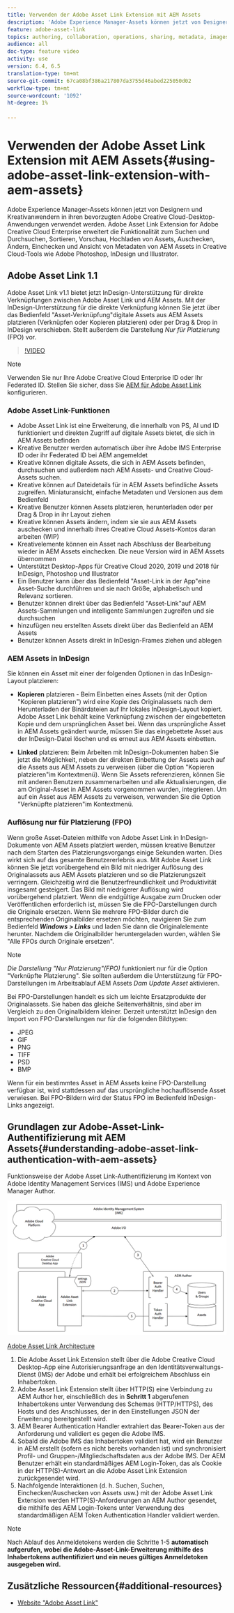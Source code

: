 ```yaml
---
title: Verwenden der Adobe Asset Link Extension mit AEM Assets
description: 'Adobe Experience Manager-Assets können jetzt von Designern und Kreativanwendern in ihren bevorzugten Adobe Creative Cloud-Desktop-Anwendungen verwendet werden. Adobe Asset Link Extension for Adobe Creative Cloud Enterprise erweitert die Funktionalität zum Suchen und Durchsuchen, Sortieren, Vorschau, Hochladen von Assets, Auschecken, Ändern, Einchecken und Ansicht von Metadaten von AEM Assets in Creative Cloud-Tools wie Adobe Photoshop, InDesign und Illustrator. '
feature: adobe-asset-link
topics: authoring, collaboration, operations, sharing, metadata, images
audience: all
doc-type: feature video
activity: use
version: 6.4, 6.5
translation-type: tm+mt
source-git-commit: 67ca08bf386a217807da3755d46abed225050d02
workflow-type: tm+mt
source-wordcount: '1092'
ht-degree: 1%

---
```



# Verwenden der Adobe Asset Link Extension mit AEM Assets{#using-adobe-asset-link-extension-with-aem-assets}

Adobe Experience Manager-Assets können jetzt von Designern und Kreativanwendern in ihren bevorzugten Adobe Creative Cloud-Desktop-Anwendungen verwendet werden. Adobe Asset Link Extension for Adobe Creative Cloud Enterprise erweitert die Funktionalität zum Suchen und Durchsuchen, Sortieren, Vorschau, Hochladen von Assets, Auschecken, Ändern, Einchecken und Ansicht von Metadaten von AEM Assets in Creative Cloud-Tools wie Adobe Photoshop, InDesign und Illustrator.


## Adobe Asset Link 1.1

Adobe Asset Link v1.1 bietet jetzt InDesign-Unterstützung für direkte Verknüpfungen zwischen Adobe Asset Link und AEM Assets. Mit der InDesign-Unterstützung für die direkte Verknüpfung können Sie jetzt über das Bedienfeld &quot;Asset-Verknüpfung&quot;digitale Assets aus AEM Assets platzieren (Verknüpfen oder Kopieren platzieren) oder per Drag &amp; Drop in InDesign verschieben. Stellt außerdem die Darstellung *Nur für Platzierung* (FPO) vor.

>[!VIDEO](https://video.tv.adobe.com/v/28988/?quality=12&learn=on)

>[!NOTE]
>
>Verwenden Sie nur Ihre Adobe Creative Cloud Enterprise ID oder Ihr Federated ID. Stellen Sie sicher, dass Sie [AEM für Adobe Asset Link](https://helpx.adobe.com/enterprise/using/configure-aem-for-aal-prerelease.html) konfigurieren.


### Adobe Asset Link-Funktionen

* Adobe Asset Link ist eine Erweiterung, die innerhalb von PS, AI und ID funktioniert und direkten Zugriff auf digitale Assets bietet, die sich in AEM Assets befinden
* Kreative Benutzer werden automatisch über ihre Adobe IMS Enterprise ID oder ihr Federated ID bei AEM angemeldet
* Kreative können digitale Assets, die sich in AEM Assets befinden, durchsuchen und außerdem nach AEM Assets- und Creative Cloud-Assets suchen.
* Kreative können auf Dateidetails für in AEM Assets befindliche Assets zugreifen. Miniaturansicht, einfache Metadaten und Versionen aus dem Bedienfeld
* Kreative Benutzer können Assets platzieren, herunterladen oder per Drag &amp; Drop in ihr Layout ziehen
* Kreative können Assets ändern, indem sie sie aus AEM Assets auschecken und innerhalb ihres Creative Cloud Assets-Kontos daran arbeiten (WIP)
* Kreativelemente können ein Asset nach Abschluss der Bearbeitung wieder in AEM Assets einchecken. Die neue Version wird in AEM Assets übernommen
* Unterstützt Desktop-Apps für Creative Cloud 2020, 2019 und 2018 für InDesign, Photoshop und Illustrator
* Ein Benutzer kann über das Bedienfeld &quot;Asset-Link in der App&quot;eine Asset-Suche durchführen und sie nach Größe, alphabetisch und Relevanz sortieren.
* Benutzer können direkt über das Bedienfeld &quot;Asset-Link&quot;auf AEM Assets-Sammlungen und intelligente Sammlungen zugreifen und sie durchsuchen
* hinzufügen neu erstellten Assets direkt über das Bedienfeld an AEM Assets
* Benutzer können Assets direkt in InDesign-Frames ziehen und ablegen

### AEM Assets in InDesign

Sie können ein Asset mit einer der folgenden Optionen in das InDesign-Layout platzieren:

* **Kopieren**  platzieren - Beim Einbetten eines Assets (mit der Option &quot;Kopieren platzieren&quot;) wird eine Kopie des Originalassets nach dem Herunterladen der Binärdateien auf Ihr lokales InDesign-Layout kopiert. Adobe Asset Link behält keine Verknüpfung zwischen der eingebetteten Kopie und dem ursprünglichen Asset bei. Wenn das ursprüngliche Asset in AEM Assets geändert wurde, müssen Sie das eingebettete Asset aus der InDesign-Datei löschen und es erneut aus AEM Assets einbetten.

* **Linked**  platzieren: Beim Arbeiten mit InDesign-Dokumenten haben Sie jetzt die Möglichkeit, neben der direkten Einbettung der Assets auch auf die Assets aus AEM Assets zu verweisen (über die Option &quot;Kopieren platzieren&quot;im Kontextmenü). Wenn Sie Assets referenzieren, können Sie mit anderen Benutzern zusammenarbeiten und alle Aktualisierungen, die am Original-Asset in AEM Assets vorgenommen wurden, integrieren. Um auf ein Asset aus AEM Assets zu verweisen, verwenden Sie die Option &quot;Verknüpfte platzieren&quot;im Kontextmenü.

### Auflösung nur für Platzierung (FPO)

Wenn große Asset-Dateien mithilfe von Adobe Asset Link in InDesign-Dokumente von AEM Assets platziert werden, müssen kreative Benutzer nach dem Starten des Platzierungsvorgangs einige Sekunden warten. Dies wirkt sich auf das gesamte Benutzererlebnis aus. Mit Adobe Asset Link können Sie jetzt vorübergehend ein Bild mit niedriger Auflösung des Originalassets aus AEM Assets platzieren und so die Platzierungszeit verringern. Gleichzeitig wird die Benutzerfreundlichkeit und Produktivität insgesamt gesteigert. Das Bild mit niedrigerer Auflösung wird vorübergehend platziert. Wenn die endgültige Ausgabe zum Drucken oder Veröffentlichen erforderlich ist, müssen Sie die FPO-Darstellungen durch die Originale ersetzen. Wenn Sie mehrere FPO-Bilder durch die entsprechenden Originalbilder ersetzen möchten, navigieren Sie zum Bedienfeld **_Windows > Links_** und laden Sie dann die Originalelemente herunter. Nachdem die Originalbilder heruntergeladen wurden, wählen Sie &quot;Alle FPOs durch Originale ersetzen&quot;.

>[!NOTE]
>
> *Die Darstellung &quot;Nur Platzierung&quot;(FPO)* funktioniert nur für die Option &quot;Verknüpfte Platzierung&quot;. Sie sollten außerdem die Unterstützung für FPO-Darstellungen im Arbeitsablauf AEM Assets *Dam Update Asset* aktivieren.

Bei FPO-Darstellungen handelt es sich um leichte Ersatzprodukte der Originalassets. Sie haben das gleiche Seitenverhältnis, sind aber im Vergleich zu den Originalbildern kleiner. Derzeit unterstützt InDesign den Import von FPO-Darstellungen nur für die folgenden Bildtypen:

* JPEG
* GIF
* PNG
* TIFF
* PSD
* BMP

Wenn für ein bestimmtes Asset in AEM Assets keine FPO-Darstellung verfügbar ist, wird stattdessen auf das ursprüngliche hochauflösende Asset verwiesen. Bei FPO-Bildern wird der Status FPO im Bedienfeld InDesign-Links angezeigt.



## Grundlagen zur Adobe-Asset-Link-Authentifizierung mit AEM Assets{#understanding-adobe-asset-link-authentication-with-aem-assets}

Funktionsweise der Adobe Asset Link-Authentifizierung im Kontext von Adobe Identity Management Services (IMS) und Adobe Experience Manager Author.

![Adobe Asset Link Architecture](assets/adobe-asset-link-article-understand.png)

[Adobe Asset Link Architecture](assets/adobe-asset-link-article-understand-1.png)

1. Die Adobe Asset Link Extension stellt über die Adobe Creative Cloud Desktop-App eine Autorisierungsanfrage an den Identitätsverwaltungs-Dienst (IMS) der Adobe und erhält bei erfolgreichem Abschluss ein Inhabertoken.
2. Adobe Asset Link Extension stellt über HTTP(S) eine Verbindung zu AEM Author her, einschließlich des in **Schritt 1** abgerufenen Inhabertokens unter Verwendung des Schemas (HTTP/HTTPS), des Hosts und des Anschlusses, der in den Einstellungen JSON der Erweiterung bereitgestellt wird.
3. AEM Bearer Authentication Handler extrahiert das Bearer-Token aus der Anforderung und validiert es gegen die Adobe IMS.
4. Sobald die Adobe IMS das Inhabertoken validiert hat, wird ein Benutzer in AEM erstellt (sofern es nicht bereits vorhanden ist) und synchronisiert Profil- und Gruppen-/Mitgliedschaftsdaten aus der Adobe IMS. Der AEM Benutzer erhält ein standardmäßiges AEM Login-Token, das als Cookie in der HTTP(S)-Antwort an die Adobe Asset Link Extension zurückgesendet wird.
5. Nachfolgende Interaktionen (d. h. Suchen, Suchen, Einchecken/Auschecken von Assets usw.) mit der Adobe Asset Link Extension werden HTTP(S)-Anforderungen an AEM Author gesendet, die mithilfe des AEM Login-Tokens unter Verwendung des standardmäßigen AEM Token Authentication Handler validiert werden.

>[!NOTE]
>
>Nach Ablauf des Anmeldetokens werden die Schritte 1-5 **automatisch aufgerufen, wobei die Adobe-Asset-Link-Erweiterung mithilfe des Inhabertokens authentifiziert und ein neues gültiges Anmeldetoken ausgegeben wird.**

## Zusätzliche Ressourcen{#additional-resources}

* [Website &quot;Adobe Asset Link&quot;](https://www.adobe.com/de/creativecloud/business/enterprise/adobe-asset-link.html)